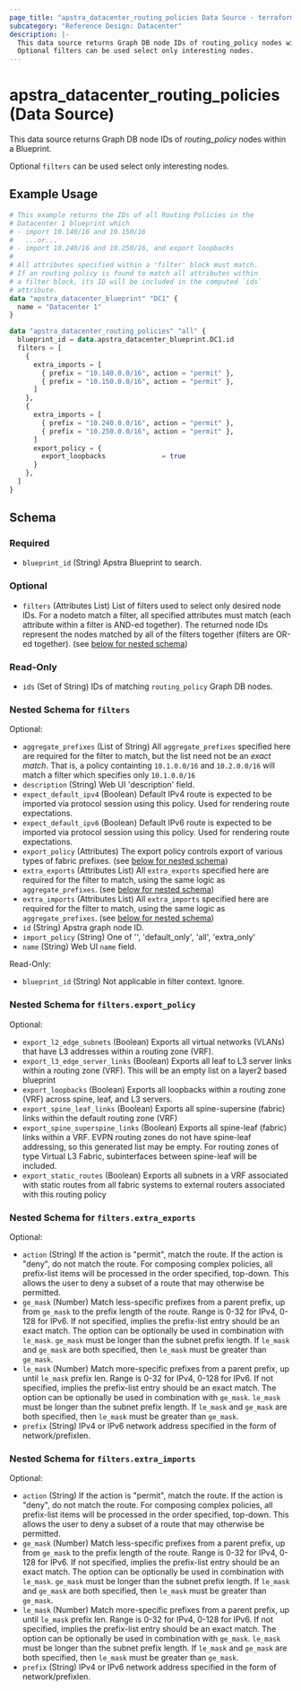 ```yaml
---
page_title: "apstra_datacenter_routing_policies Data Source - terraform-provider-apstra"
subcategory: "Reference Design: Datacenter"
description: |-
  This data source returns Graph DB node IDs of routing_policy nodes within a Blueprint.
  Optional filters can be used select only interesting nodes.
---
```


# apstra_datacenter_routing_policies (Data Source)

This data source returns Graph DB node IDs of *routing_policy* nodes within a Blueprint.

Optional `filters` can be used select only interesting nodes.


## Example Usage

```terraform
# This example returns the IDs of all Routing Policies in the
# Datacenter 1 blueprint which
# - import 10.140/16 and 10.150/16
#   ...or...
# - import 10.240/16 and 10.250/16, and export loopbacks
#
# All attributes specified within a 'filter' block must match.
# If an routing policy is found to match all attributes within
# a filter block, its ID will be included in the computed `ids`
# attribute.
data "apstra_datacenter_blueprint" "DC1" {
  name = "Datacenter 1"
}

data "apstra_datacenter_routing_policies" "all" {
  blueprint_id = data.apstra_datacenter_blueprint.DC1.id
  filters = [
    {
      extra_imports = [
        { prefix = "10.140.0.0/16", action = "permit" },
        { prefix = "10.150.0.0/16", action = "permit" },
      ]
    },
    {
      extra_imports = [
        { prefix = "10.240.0.0/16", action = "permit" },
        { prefix = "10.250.0.0/16", action = "permit" },
      ]
      export_policy = {
        export_loopbacks              = true
      }
    },
  ]
}
```

<!-- schema generated by tfplugindocs -->
## Schema

### Required

- `blueprint_id` (String) Apstra Blueprint to search.

### Optional

- `filters` (Attributes List) List of filters used to select only desired node IDs. For a nodeto match a filter, all specified attributes must match (each attribute within a filter is AND-ed together). The returned node IDs represent the nodes matched by all of the filters together (filters are OR-ed together). (see [below for nested schema](#nestedatt--filters))

### Read-Only

- `ids` (Set of String) IDs of matching `routing_policy` Graph DB nodes.

<a id="nestedatt--filters"></a>
### Nested Schema for `filters`

Optional:

- `aggregate_prefixes` (List of String) All `aggregate_prefixes` specified here are required for the filter to match, but the list need not be an *exact match*. That is, a policy containting `10.1.0.0/16` and `10.2.0.0/16` will match a filter which specifies only `10.1.0.0/16`
- `description` (String) Web UI 'description' field.
- `expect_default_ipv4` (Boolean) Default IPv4 route is expected to be imported via protocol session using this policy. Used for rendering route expectations.
- `expect_default_ipv6` (Boolean) Default IPv6 route is expected to be imported via protocol session using this policy. Used for rendering route expectations.
- `export_policy` (Attributes) The export policy controls export of various types of fabric prefixes. (see [below for nested schema](#nestedatt--filters--export_policy))
- `extra_exports` (Attributes List) All `extra_exports` specified here are required for the filter to match, using the same logic as `aggregate_prefixes`. (see [below for nested schema](#nestedatt--filters--extra_exports))
- `extra_imports` (Attributes List) All `extra_imports` specified here are required for the filter to match, using the same logic as `aggregate_prefixes`. (see [below for nested schema](#nestedatt--filters--extra_imports))
- `id` (String) Apstra graph node ID.
- `import_policy` (String) One of '', 'default_only', 'all', 'extra_only'
- `name` (String) Web UI `name` field.

Read-Only:

- `blueprint_id` (String) Not applicable in filter context. Ignore.

<a id="nestedatt--filters--export_policy"></a>
### Nested Schema for `filters.export_policy`

Optional:

- `export_l2_edge_subnets` (Boolean) Exports all virtual networks (VLANs) that have L3 addresses within a routing zone (VRF).
- `export_l3_edge_server_links` (Boolean) Exports all leaf to L3 server links within a routing zone (VRF). This will be an empty list on a layer2 based blueprint
- `export_loopbacks` (Boolean) Exports all loopbacks within a routing zone (VRF) across spine, leaf, and L3 servers.
- `export_spine_leaf_links` (Boolean) Exports all spine-supersine (fabric) links within the default routing zone (VRF)
- `export_spine_superspine_links` (Boolean) Exports all spine-leaf (fabric) links within a VRF. EVPN routing zones do not have spine-leaf addressing, so this generated list may be empty. For routing zones of type Virtual L3 Fabric, subinterfaces between spine-leaf will be included.
- `export_static_routes` (Boolean) Exports all subnets in a VRF associated with static routes from all fabric systems to external routers associated with this routing policy


<a id="nestedatt--filters--extra_exports"></a>
### Nested Schema for `filters.extra_exports`

Optional:

- `action` (String) If the action is "permit", match the route. If the action is "deny", do not match the route. For composing complex policies, all prefix-list items will be processed in the order specified, top-down. This allows the user to deny a subset of a route that may otherwise be permitted.
- `ge_mask` (Number) Match less-specific prefixes from a parent prefix, up from `ge_mask` to the prefix length of the route. Range is 0-32 for IPv4, 0-128 for IPv6. If not specified, implies the prefix-list entry should be an exact match. The option can be optionally be used in combination with `le_mask`. `ge_mask` must be longer than the subnet prefix length. If `le_mask` and `ge_mask` are both specified, then `le_mask` must be greater than `ge_mask`.
- `le_mask` (Number) Match more-specific prefixes from a parent prefix, up until `le_mask` prefix len. Range is 0-32 for IPv4, 0-128 for IPv6. If not specified, implies the prefix-list entry should be an exact match. The option can be optionally be used in combination with `ge_mask`. `le_mask` must be longer than the subnet prefix length. If `le_mask` and `ge_mask` are both specified, then `le_mask` must be greater than `ge_mask`.
- `prefix` (String) IPv4 or IPv6 network address specified in the form of network/prefixlen.


<a id="nestedatt--filters--extra_imports"></a>
### Nested Schema for `filters.extra_imports`

Optional:

- `action` (String) If the action is "permit", match the route. If the action is "deny", do not match the route. For composing complex policies, all prefix-list items will be processed in the order specified, top-down. This allows the user to deny a subset of a route that may otherwise be permitted.
- `ge_mask` (Number) Match less-specific prefixes from a parent prefix, up from `ge_mask` to the prefix length of the route. Range is 0-32 for IPv4, 0-128 for IPv6. If not specified, implies the prefix-list entry should be an exact match. The option can be optionally be used in combination with `le_mask`. `ge_mask` must be longer than the subnet prefix length. If `le_mask` and `ge_mask` are both specified, then `le_mask` must be greater than `ge_mask`.
- `le_mask` (Number) Match more-specific prefixes from a parent prefix, up until `le_mask` prefix len. Range is 0-32 for IPv4, 0-128 for IPv6. If not specified, implies the prefix-list entry should be an exact match. The option can be optionally be used in combination with `ge_mask`. `le_mask` must be longer than the subnet prefix length. If `le_mask` and `ge_mask` are both specified, then `le_mask` must be greater than `ge_mask`.
- `prefix` (String) IPv4 or IPv6 network address specified in the form of network/prefixlen.

